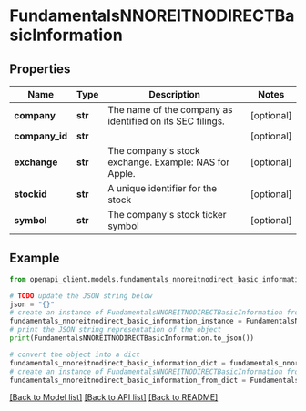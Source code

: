 # FundamentalsNNOREITNODIRECTBasicInformation


## Properties

Name | Type | Description | Notes
------------ | ------------- | ------------- | -------------
**company** | **str** | The name of the company as identified on its SEC filings. | [optional] 
**company_id** | **str** |  | [optional] 
**exchange** | **str** | The company&#39;s stock exchange. Example: NAS for Apple. | [optional] 
**stockid** | **str** | A unique identifier for the stock | [optional] 
**symbol** | **str** | The company&#39;s stock ticker symbol | [optional] 

## Example

```python
from openapi_client.models.fundamentals_nnoreitnodirect_basic_information import FundamentalsNNOREITNODIRECTBasicInformation

# TODO update the JSON string below
json = "{}"
# create an instance of FundamentalsNNOREITNODIRECTBasicInformation from a JSON string
fundamentals_nnoreitnodirect_basic_information_instance = FundamentalsNNOREITNODIRECTBasicInformation.from_json(json)
# print the JSON string representation of the object
print(FundamentalsNNOREITNODIRECTBasicInformation.to_json())

# convert the object into a dict
fundamentals_nnoreitnodirect_basic_information_dict = fundamentals_nnoreitnodirect_basic_information_instance.to_dict()
# create an instance of FundamentalsNNOREITNODIRECTBasicInformation from a dict
fundamentals_nnoreitnodirect_basic_information_from_dict = FundamentalsNNOREITNODIRECTBasicInformation.from_dict(fundamentals_nnoreitnodirect_basic_information_dict)
```
[[Back to Model list]](../README.md#documentation-for-models) [[Back to API list]](../README.md#documentation-for-api-endpoints) [[Back to README]](../README.md)


